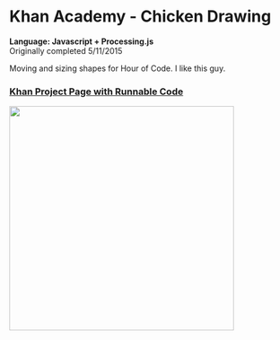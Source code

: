# Khan Academy - Chicken Drawing
<strong>Language: Javascript + Processing.js</strong>
<br>Originally completed 5/11/2015

Moving and sizing shapes for Hour of Code. I like this guy.

<h3><a href="http://www.khanacademy.org/computer-programming/wild-animal-chicken/5473107722764288">Khan Project Page with Runnable Code</a></h3>

<img src ="http://40.media.tumblr.com/6210e62aa071ba1ba29d170b1a5f65a1/tumblr_inline_nqmtchCNj91tvc5hi_1280.png" width="400" height="400">

